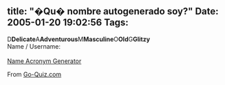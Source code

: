 title: "�Qu� nombre autogenerado soy?"
Date: 2005-01-20 19:02:56
Tags: 
---
D<b>Delicate</b>A<b>Adventurous</b>M<b>Masculine</b>O<b>Old</b>G<b>Glitzy</b><br/>Name / Username:<br/><br/><a href="http://www.go-quiz.com/acronym/acronym.php">Name Acronym Generator</a><br/><p>From <a href="http://www.go-quiz.com">Go-Quiz.com</a>
</p>
<br/><br/>
